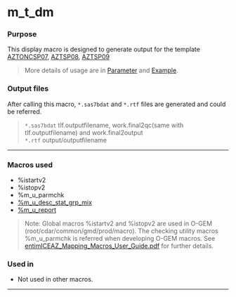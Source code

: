 # m_t_dm

### Purpose 
This display macro is designed to generate output for the template [AZTONCSP07](https://azcollaboration.sharepoint.com/sites/O-GEM2/Shared%20Documents/General/O-GEM%20Index.xlsx?d=wb25d071b4025404caf18f0d7487c4b1d&csf=1&web=1&e=FCvCYK&nav=MTVfezQxNTI3MzRFLURBQjgtNEQ4RC1CQkJELTVBNDA1NUYzRDE1Q30), [AZTSP08](https://azcollaboration.sharepoint.com/sites/O-GEM2/Shared%20Documents/General/O-GEM%20Index.xlsx?d=wb25d071b4025404caf18f0d7487c4b1d&csf=1&web=1&e=hGJgM5&nav=MTVfezhBNEE0RTc5LUM3MEEtNEY0Ri1BNUYxLUU2QzcwNEVGQzYzMn0), [AZTSP09](https://azcollaboration.sharepoint.com/sites/O-GEM2/Shared%20Documents/General/O-GEM%20Index.xlsx?d=wb25d071b4025404caf18f0d7487c4b1d&csf=1&web=1&e=AUEXoX&nav=MTVfezQ0M0UzOTU0LTdFMkMtNEUwMi04M0YyLTlCNzkyRUIzMEFBQ30)<br>

> More details of usage are in [Parameter](m_t_dm_param.md) and [Example](m_t_dm_examp.md).

### Output files

After calling this macro, `*.sas7bdat` and `*.rtf` files are generated and could be referred. 

> `*.sas7bdat` tlf.outputfilename, work.final2qc(same with tlf.outputfilename) and work.final2output <br>
> `*.rtf` output/outputfilename

---

### Macros used

  - %istartv2
  - %istopv2
  - %m_u_parmchk
  - [%m_u_desc_stat_grp_mix](../../analysis/m_u_desc_stat_grp_mix/m_u_desc_stat_grp_mix_descp.md)
  - [%m_u_report](../../utility/m_u_report/m_u_report_descp.md)  

>Note: Global macros %istartv2 and %istopv2 are used in O-GEM (root/cdar/common/gmd/prod/macro). The checking utility macros %m_u_parmchk is referred when developing O-GEM macros. See [entimICEAZ_Mapping_Macros_User_Guide.pdf](https://azcollaboration.sharepoint.com/sites/SS365/AD253/Clinical%20Data%20Standards%20Library/Guidelines%20and%20Training/SDTM/entimICEAZ_Mapping_Macros_User_Guide.pdf?csf=1&web=1&e=A0JuRZ) for further details.
  
### Used in

  - Not used in other macros.

---



 